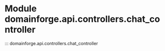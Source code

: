 # Module domainforge.api.controllers.chat_controller

::: domainforge.api.controllers.chat_controller